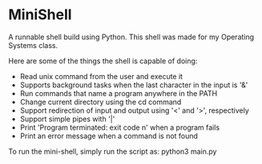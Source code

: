 # MiniShell
A runnable shell build using Python. This shell was made for my Operating Systems class.

Here are some of the things the shell is capable of doing:
- Read unix command from the user and execute it
- Supports background tasks when the last character in the input is '&'
- Run commands that name a program anywhere in the PATH
- Change current directory using the cd command
- Support redirection of input and output using '<' and '>', respectively
- Support simple pipes with '|'
- Print 'Program terminated: exit code n' when a program fails
- Print an error message when a command is not found

To run the mini-shell, simply run the script as:
    python3 main.py
    
